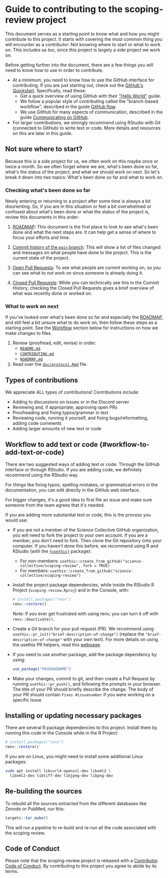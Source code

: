 # Guide to contributing to the scoping-review project

This document serves as a starting point to know what and how you might
contribute to this project. It starts with covering the most common
thing you will encounter as a contributor: Not knowing where to start or
what to work on. This includes us too, since this project is largely a
side project we work on.

<!-- TODO: Eventually convert this over into its own generic document that other files can refer to? -->

Before getting further into the document, there are a few things you
will need to know how to use in order to contribute.

-   At a *minimum*, you need to know how to use the GitHub interface for
    contributing. If you are just starting out, check out the [GitHub's
    Quickstart](https://docs.github.com/en/get-started/quickstart).
    Specifically, read these:
    -   Get a quick overview of using GitHub with their ["Hello
        World"](https://docs.github.com/en/get-started/quickstart/hello-world)
        guide.
    -   We follow a popular style of contributing called the
        "branch-based workflow", described in the guide [GitHub
        flow](https://docs.github.com/en/get-started/quickstart/github-flow).
    -   We use GitHub for many aspects of communication, described in
        the guide [Communicating on
        GitHub](https://docs.github.com/en/get-started/quickstart/communicating-on-github).
-   For larger contributions, we strongly recommend using RStudio with
    Git (connected to GitHub) to write text or code. More details and
    resources on this are later in this guide.

## Not sure where to start?

Because this is a side project for us, we often work on this maybe once
or twice a month. So we often forget where we are, what's been done so
far, what's the status of the project, and what we should work on next.
So let's break it down into two topics: What's been done so far and what
to work on.

### Checking what's been done so far

Newly entering or returning to a project after some time is always a bit
disorienting. So, if you are in this situation or feel a bit overwhelmed
or confused about what's been done or what the status of the project is,
review this documents in this order:

1.  [ROADMAP](ROADMAP.md): This document is the first place to look to
    see what's been done and what the next steps are. It can help get a
    sense of where to focus your efforts and time.

2.  [Commit history of the `main`
    branch](https://github.com/science-collective/scoping-review/commits/main):
    This will show a list of files changed and messages on what people
    have done to the project. This is the current state of the project.

3.  [Open Pull
    Requests](https://github.com/science-collective/scoping-review/pulls):
    To see what people are current working on, so you can see what to
    *not* work on since someone is already doing it.

4.  [Closed Pull
    Requests](https://github.com/science-collective/scoping-review/pulls?q=is%3Apr+is%3Aclosed):
    While you can technically see this in the Commit History, checking
    the Closed Pull Requests gives a brief overview of what was recently
    done or worked on.

### What to work on next

If you've looked over what's been done so far and especially the
[ROADMAP](ROADMAP.md), and still feel a bit unsure what to do work on,
then follow these steps as a starting point. See the
[Workflow](#workflow-to-add-text-or-code) section below for instructions
on how we make changes to files.

1.  Review (proofread, edit, revise) in order:
    -   [`README.md`](README.md)
    -   [`CONTRIBUTING.md`](CONTRIBUTING.md)
    -   [`ROADMAP.md`](ROADMAP.md)
2.  Read over the [`doc/protocol.Rmd`](doc/protocol.Rmd) file.

## Types of contributions

We appreciate ALL types of contributions! Contributions include:

-   Adding to discussions on issues or in the Discord server
-   Reviewing and, if appropriate, approving open PRs
-   Proofreading and fixing typos/grammar in text
-   Reviewing code, running it yourself, and fixing bugs/reformatting,
    adding code comments
-   Adding larger amounts of new text or code

## Workflow to add text or code {#workflow-to-add-text-or-code}

There are two suggested ways of adding text or code: Through the GitHub
interface or through RStudio. If you are adding code, we definitely
recommend using the RStudio way.

For things like fixing typos, spelling mistakes, or grammatical errors
in the documentation, you can edit directly in the GitHub web interface.

For bigger changes, it's a good idea to first file an issue and make
sure someone from the team agrees that it's needed.

If you are adding more substantial text or code, this is the process you
would use:

-   If you are not a member of the Science Collective GitHub
    organization, you will need to fork the project to your own account.
    If you are a member, you don't need to fork. Then clone the Git
    repository onto your computer. If you haven't done this before, we
    recommend using R and RStudio (with the
    [`{usethis}`](https://usethis.r-lib.org) package):

    -   For non-members:
        `usethis::create_from_github("science-collective/scoping-review", fork = TRUE)`
    -   For members:
        `usethis::create_from_github("science-collective/scoping-review")`

-   Install the project package dependencies, while inside the RStudio R
    Project (`scoping-review.Rproj`) and in the Console, with:

    ``` r
    # install.packages("renv")
    renv::restore()
    ```

    Note: If you ever get frustrated with using renv, you can turn it
    off with `renv::deactivate()`.

-   Create a Git branch for your pull request (PR). We recommend using
    `usethis::pr_init("brief-description-of-change")` (replace the
    `"brief-description-of-change"` with your own text). For more
    details on using the usethis PR helpers, read this
    [webpage](https://usethis.r-lib.org/articles/pr-functions.html).

-   If you need to use another package, add the package dependency by
    using:

    ``` r
    use_package("PACKAGENAME")
    ```

-   Make your changes, commit to git, and then create a Pull Request by
    running `usethis::pr_push()`, and following the prompts in your
    browser. The title of your PR should briefly describe the change.
    The body of your PR should contain `Fixes #issuenumber` if you were
    working on a specific Issue.

## Installing or updating necessary packages

There are several R package dependencies to this project. Install them
by running this code in the Console while in the R Project:

``` r
# install.packages("renv")
renv::restore()
```

If you are on Linux, you might need to install some additional Linux
packages:

``` bash
sudo apt install libcurl4-openssl-dev libxml2 \
  libxml2-dev libtiff-dev libjpeg-dev libpng-dev
```

## Re-building the sources

To rebuild all the sources extracted from the different databases like
Zenodo or PubMed, run this:

``` r
targets::tar_make()
```

This will run a pipeline to re-build and re-run all the code associated
with the scoping review.

## Code of Conduct

Please note that the scoping-review project is released with a
[Contributor Code of Conduct](CODE_OF_CONDUCT.md). By contributing to
this project you agree to abide by its terms.
